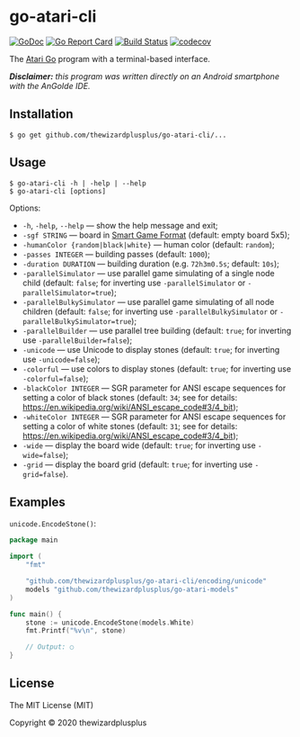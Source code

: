 # go-atari-cli

[![GoDoc](https://godoc.org/github.com/thewizardplusplus/go-atari-cli?status.svg)](https://godoc.org/github.com/thewizardplusplus/go-atari-cli)
[![Go Report Card](https://goreportcard.com/badge/github.com/thewizardplusplus/go-atari-cli)](https://goreportcard.com/report/github.com/thewizardplusplus/go-atari-cli)
[![Build Status](https://travis-ci.org/thewizardplusplus/go-atari-cli.svg?branch=master)](https://travis-ci.org/thewizardplusplus/go-atari-cli)
[![codecov](https://codecov.io/gh/thewizardplusplus/go-atari-cli/branch/master/graph/badge.svg)](https://codecov.io/gh/thewizardplusplus/go-atari-cli)

The [Atari Go](https://senseis.xmp.net/?AtariGo) program with a terminal-based interface.

_**Disclaimer:** this program was written directly on an Android smartphone with the AnGoIde IDE._

## Installation

```
$ go get github.com/thewizardplusplus/go-atari-cli/...
```

## Usage

```
$ go-atari-cli -h | -help | --help
$ go-atari-cli [options]
```

Options:

- `-h`, `-help`, `--help` &mdash; show the help message and exit;
- `-sgf STRING` &mdash; board in [Smart Game Format](https://senseis.xmp.net/?SGF) (default: empty board 5x5);
- `-humanColor {random|black|white}` &mdash; human color (default: `random`);
- `-passes INTEGER` &mdash; building passes (default: `1000`);
- `-duration DURATION` &mdash; building duration (e.g. `72h3m0.5s`; default: `10s`);
- `-parallelSimulator` &mdash; use parallel game simulating of a single node child (default: `false`; for inverting use `-parallelSimulator` or `-parallelSimulator=true`);
- `-parallelBulkySimulator` &mdash; use parallel game simulating of all node children (default: `false`; for inverting use `-parallelBulkySimulator` or `-parallelBulkySimulator=true`);
- `-parallelBuilder` &mdash; use parallel tree building (default: `true`; for inverting use `-parallelBuilder=false`);
- `-unicode` &mdash; use Unicode to display stones (default: `true`; for inverting use `-unicode=false`);
- `-colorful` &mdash; use colors to display stones (default: `true`; for inverting use `-colorful=false`);
- `-blackColor INTEGER` &mdash; SGR parameter for ANSI escape sequences for setting a color of black stones (default: `34`; see for details: https://en.wikipedia.org/wiki/ANSI_escape_code#3/4_bit);
- `-whiteColor INTEGER` &mdash; SGR parameter for ANSI escape sequences for setting a color of white stones (default: `31`; see for details: https://en.wikipedia.org/wiki/ANSI_escape_code#3/4_bit);
- `-wide` &mdash; display the board wide (default: `true`; for inverting use `-wide=false`);
- `-grid` &mdash; display the board grid (default: `true`; for inverting use `-grid=false`).

## Examples

`unicode.EncodeStone()`:

```go
package main

import (
	"fmt"

	"github.com/thewizardplusplus/go-atari-cli/encoding/unicode"
	models "github.com/thewizardplusplus/go-atari-models"
)

func main() {
	stone := unicode.EncodeStone(models.White)
	fmt.Printf("%v\n", stone)

	// Output: ○
}
```

## License

The MIT License (MIT)

Copyright &copy; 2020 thewizardplusplus
